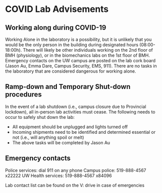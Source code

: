 # COVID Lab Advisements

<!--
# The Ontario government has imposed stay-at-home orders due to expire on May 20, 2021. Current recommendations from the University indicate we can continue safety-plan-approved lab activities that do not involve face-to-face human research.

## Required Training
All lab members who will be working on campus are required to take the following course on LEARN:
* SO 2036: Return to Campus Safety during COVID-19

You can access this course by logging into LEARN and clicking 'Self Registration' at the top of the page. Search for SO 2036, enroll, and you should see the module appear in your list of courses.

## Access to the Lab
Only pre-approved personnel will have access to the on-campus lab facilities to limit unnecessary risk exposure during the term. A list of approved members can be found in the Lab Safety Plan on the V: drive.

There is an occupancy limit of *two people* in the lab at any given time. Access will be tracked through the lab calendar, hosted on Outlook.
-->

## Working along during COVID-19
Working Alone in the laboratory is a possibility, but it is unlikely that you would be the only person in the building during designated hours (08:00-18:00h). There will likely be other individuals working on the 2nd floor of BMH (physiology), or in the biomechanics labs on the 1st floor of BMH. Emergency contacts on the UW campus are posted on the lab cork board (Jason Au, Emma Dare, Campus Security, EMS, 911). There are no tasks in the laboratory that are considered dangerous for working alone.

## Ramp-down and Temporary Shut-down procedures
In the event of a lab shutdown (i.e., campus closure due to Provincial lockdown), all in-person lab activities must cease. The following needs to occur to safely shut down the lab:
* All equipment should be unplugged and lights turned off
* Incoming shipments need to be identified and determined essential or not (i.e., will anything spoil or melt)
* The above tasks will be completed by Jason Au

## Emergency contacts
Police services: dial 911 on any phone
Campus police: 519-888-4567 x22222
UW Health services: 519-888-4567 x84096

Lab contact list can be found on the V: drive in case of emergencies
